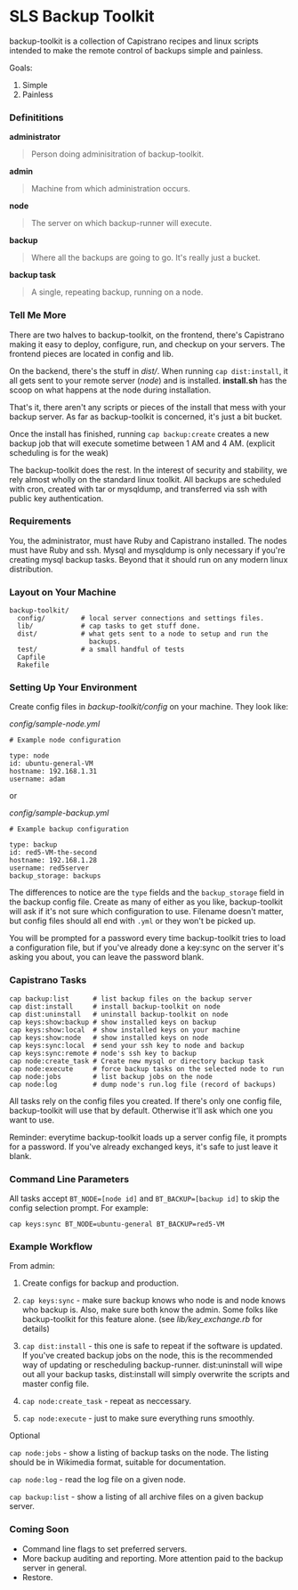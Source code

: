 # SLS Backup Toolkit 

backup-toolkit is a collection of Capistrano recipes and linux scripts intended to make the remote control of backups simple and painless. 

Goals: 

1. Simple
2. Painless

### Definititions

**administrator**

> Person doing adminisitration of backup-toolkit.

**admin**

> Machine from which administration occurs.

**node**

> The server on which backup-runner will execute. 

**backup** 

> Where all the backups are going to go.  It's really just a bucket.

**backup task** 

> A single, repeating backup, running on a node.

### Tell Me More

There are two halves to backup-toolkit, on the frontend, there's Capistrano making it easy to deploy, configure, run, and checkup on your servers. The frontend pieces are located in config and lib.

On the backend, there's the stuff in *dist/*.  When running `cap dist:install`, it all gets sent to your remote server (*node*) and is installed. **install.sh** has the scoop on what happens at the node during installation.

That's it, there aren't any scripts or pieces of the install that mess with your backup server.  As far as backup-toolkit is concerned, it's just a bit bucket.

Once the install has finished, running `cap backup:create` creates a new backup job that will execute sometime between 1 AM and 4 AM. (explicit scheduling is for the weak)

The backup-toolkit does the rest. In the interest of security and stability, we rely almost wholly on the standard linux toolkit.  All backups are scheduled with cron, created with tar or mysqldump, and transferred via ssh with public key authentication. 

### Requirements

You, the administrator, must have Ruby and Capistrano installed.  The nodes must have Ruby and ssh. Mysql and mysqldump is only necessary if you're creating mysql backup tasks. Beyond that it should run on any modern linux distribution.

### Layout on Your Machine

    backup-toolkit/
      config/         # local server connections and settings files.
      lib/            # cap tasks to get stuff done.
      dist/           # what gets sent to a node to setup and run the
                        backups.
      test/           # a small handful of tests
      Capfile     
      Rakefile

### Setting Up Your Environment

Create config files in *backup-toolkit/config* on your machine.  They look like: 

*config/sample-node.yml*

    # Example node configuration

    type: node
    id: ubuntu-general-VM
    hostname: 192.168.1.31
    username: adam

or 

*config/sample-backup.yml*

    # Example backup configuration

    type: backup
    id: red5-VM-the-second
    hostname: 192.168.1.28
    username: red5server
    backup_storage: backups

The differences to notice are the `type` fields and the `backup_storage` field in the backup config file.  Create as many of either as you like, backup-toolkit will ask if it's not sure which configuration to use. Filename doesn't matter, but config files should all end with `.yml` or they won't be picked up.

You will be prompted for a password every time backup-toolkit tries to load a configuration file, but if you've already done a key:sync on the server it's asking you about, you can leave the password blank.

### Capistrano Tasks

    cap backup:list      # list backup files on the backup server
    cap dist:install     # install backup-toolkit on node
    cap dist:uninstall   # uninstall backup-toolkit on node
    cap keys:show:backup # show installed keys on backup
    cap keys:show:local  # show installed keys on your machine
    cap keys:show:node   # show installed keys on node
    cap keys:sync:local  # send your ssh key to node and backup
    cap keys:sync:remote # node's ssh key to backup
    cap node:create_task # Create new mysql or directory backup task
    cap node:execute     # force backup tasks on the selected node to run
    cap node:jobs        # list backup jobs on the node
    cap node:log         # dump node's run.log file (record of backups)

All tasks rely on the config files you created. If there's only one config file, backup-toolkit will use that by default. Otherwise it'll ask which one you want to use. 

Reminder: everytime backup-toolkit loads up a server config file, it prompts for a password. If you've already exchanged keys, it's safe to just leave it blank.

### Command Line Parameters

All tasks accept `BT_NODE=[node id]` and `BT_BACKUP=[backup id]` to skip the config selection prompt.  For example:

    cap keys:sync BT_NODE=ubuntu-general BT_BACKUP=red5-VM 

### Example Workflow

From admin:

1. Create configs for backup and production.

2. `cap keys:sync` - make sure backup knows who node is and node knows who backup is. Also, make sure both know the admin. Some folks like backup-toolkit for this feature alone. (see *lib/key_exchange.rb* for details)

3. `cap dist:install` - this one is safe to repeat if the software is updated.  If you've created backup jobs on the node, this is the recommended way of updating or rescheduling backup-runner.  dist:uninstall will wipe out all your backup tasks, dist:install will simply overwrite the scripts and master config file.

4. `cap node:create_task` - repeat as neccessary.

5. `cap node:execute` - just to make sure everything runs smoothly.

Optional

`cap node:jobs` - show a listing of backup tasks on the node. The listing should be in Wikimedia format, suitable for documentation.

`cap node:log` - read the log file on a given node.

`cap backup:list` - show a listing of all archive files on a given backup server.


### Coming Soon

* Command line flags to set preferred servers.
* More backup auditing and reporting.  More attention paid to the backup server in general.
* Restore. 
